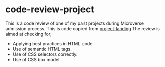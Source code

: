 # code-review-project
This is a code review of one of my past projects during Microverse admission process.
This is code copied from [project-landing](https://github.com/Lornakaboro/projectlanding)
The review is aimed at checking for;
- Applying best practices in HTML code.
- Use of semantic HTML tags.
- Use  of CSS selectors correctly.
- Use of CSS box model.
